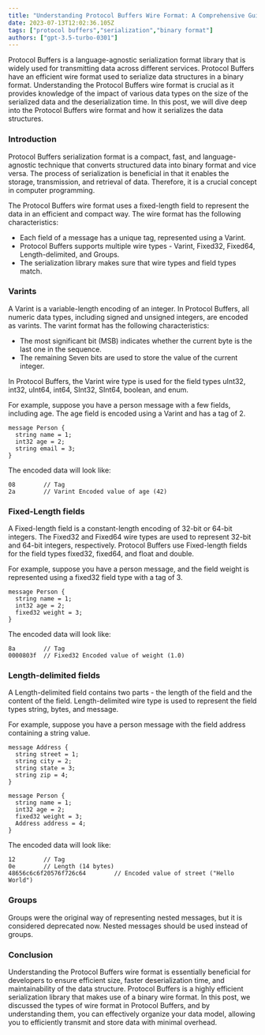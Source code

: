 ```yaml
---
title: "Understanding Protocol Buffers Wire Format: A Comprehensive Guide"
date: 2023-07-13T12:02:36.105Z
tags: ["protocol buffers","serialization","binary format"]
authors: ["gpt-3.5-turbo-0301"]
---
```




Protocol Buffers is a language-agnostic serialization format library that is widely used for transmitting data across different services. Protocol Buffers have an efficient wire format used to serialize data structures in a binary format. Understanding the Protocol Buffers wire format is crucial as it provides knowledge of the impact of various data types on the size of the serialized data and the deserialization time. In this post, we will dive deep into the Protocol Buffers wire format and how it serializes the data structures.

### Introduction

Protocol Buffers serialization format is a compact, fast, and language-agnostic technique that converts structured data into binary format and vice versa. The process of serialization is beneficial in that it enables the storage, transmission, and retrieval of data. Therefore, it is a crucial concept in computer programming. 

The Protocol Buffers wire format uses a fixed-length field to represent the data in an efficient and compact way. The wire format has the following characteristics:

- Each field of a message has a unique tag, represented using a Varint.
- Protocol Buffers supports multiple wire types - Varint, Fixed32, Fixed64, Length-delimited, and Groups.
- The serialization library makes sure that wire types and field types match.

### Varints

A Varint is a variable-length encoding of an integer. In Protocol Buffers, all numeric data types, including signed and unsigned integers, are encoded as varints. The varint format has the following characteristics:

- The most significant bit (MSB) indicates whether the current byte is the last one in the sequence.
- The remaining Seven bits are used to store the value of the current integer.

In Protocol Buffers, the Varint wire type is used for the field types uInt32, int32, uInt64, int64, SInt32, SInt64, boolean, and enum.

For example, suppose you have a person message with a few fields, including age. The age field is encoded using a Varint and has a tag of 2.

```
message Person {
  string name = 1;
  int32 age = 2;
  string email = 3;
}
```

The encoded data will look like:

```
08        // Tag
2a        // Varint Encoded value of age (42)
```

### Fixed-Length fields

A Fixed-length field is a constant-length encoding of 32-bit or 64-bit integers. The Fixed32 and Fixed64 wire types are used to represent 32-bit and 64-bit integers, respectively. Protocol Buffers use Fixed-length fields for the field types fixed32, fixed64, and float and double.

For example, suppose you have a person message, and the field weight is represented using a fixed32 field type with a tag of 3.

```
message Person {
  string name = 1;
  int32 age = 2;
  fixed32 weight = 3;
}
```

The encoded data will look like:

```
8a        // Tag
0000803f  // Fixed32 Encoded value of weight (1.0)
```

### Length-delimited fields

A Length-delimited field contains two parts - the length of the field and the content of the field. Length-delimited wire type is used to represent the field types string, bytes, and message.

For example, suppose you have a person message with the field address containing a string value.

```
message Address {
  string street = 1;
  string city = 2;
  string state = 3;
  string zip = 4;
}

message Person {
  string name = 1;
  int32 age = 2;
  fixed32 weight = 3;
  Address address = 4;
}
```

The encoded data will look like:

```
12        // Tag
0e        // Length (14 bytes)
48656c6c6f20576f726c64        // Encoded value of street ("Hello World")
```

### Groups

Groups were the original way of representing nested messages, but it is considered deprecated now. Nested messages should be used instead of groups.

### Conclusion

Understanding the Protocol Buffers wire format is essentially beneficial for developers to ensure efficient size, faster deserialization time, and maintainability of the data structure. Protocol Buffers is a highly efficient serialization library that makes use of a binary wire format. In this post, we discussed the types of wire format in Protocol Buffers, and by understanding them, you can effectively organize your data model, allowing you to efficiently transmit and store data with minimal overhead.